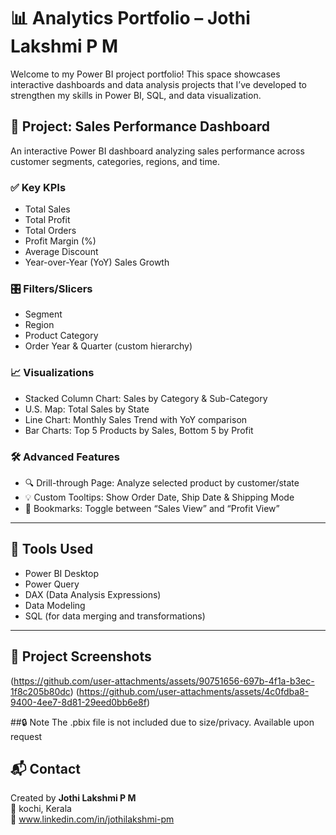 # 📊 Analytics Portfolio – Jothi Lakshmi P M

Welcome to my Power BI project portfolio! This space showcases interactive dashboards and data analysis projects that I’ve developed to strengthen my skills in Power BI, SQL, and data visualization.

## 🚀 Project: Sales Performance Dashboard

An interactive Power BI dashboard analyzing sales performance across customer segments, categories, regions, and time.

### ✅ Key KPIs
- Total Sales
- Total Profit
- Total Orders
- Profit Margin (%)
- Average Discount
- Year-over-Year (YoY) Sales Growth

### 🎛️ Filters/Slicers
- Segment
- Region
- Product Category
- Order Year & Quarter (custom hierarchy)

### 📈 Visualizations
- Stacked Column Chart: Sales by Category & Sub-Category
- U.S. Map: Total Sales by State
- Line Chart: Monthly Sales Trend with YoY comparison
- Bar Charts: Top 5 Products by Sales, Bottom 5 by Profit

### 🛠️ Advanced Features
- 🔍 Drill-through Page: Analyze selected product by customer/state
- 💡 Custom Tooltips: Show Order Date, Ship Date & Shipping Mode
- 📑 Bookmarks: Toggle between “Sales View” and “Profit View”

---

## 🧰 Tools Used
- Power BI Desktop  
- Power Query  
- DAX (Data Analysis Expressions)  
- Data Modeling  
- SQL (for data merging and transformations)

---

## 📁 Project Screenshots
(https://github.com/user-attachments/assets/90751656-697b-4f1a-b3ec-1f8c205b80dc)
(https://github.com/user-attachments/assets/4c0fdba8-9400-4ee7-8d81-29eed0bb6e8f)

##🔒 Note
The .pbix file is not included due to size/privacy. Available upon request

## 📬 Contact
Created by **Jothi Lakshmi P M**  
📍 kochi, Kerala  
📧 www.linkedin.com/in/jothilakshmi-pm
